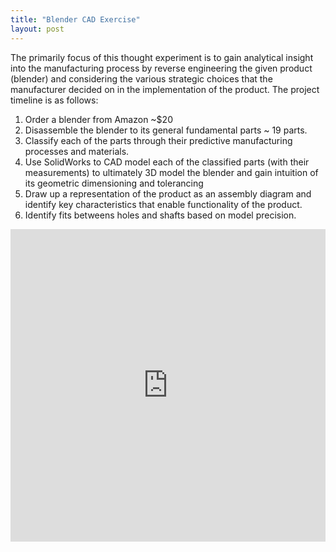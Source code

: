 ```yaml
---
title: "Blender CAD Exercise"
layout: post
---
```


The primarily focus of this thought experiment is to gain analytical insight into the manufacturing process by reverse engineering the given product (blender) and considering the various strategic choices that the manufacturer decided on in the implementation of the product. The project timeline is as follows: 
1) Order a blender from Amazon ~$20
2) Disassemble the blender to its general fundamental parts ~ 19 parts.
3) Classify each of the parts through their predictive manufacturing processes and materials.
4) Use SolidWorks to CAD model each of the classified parts (with their measurements) to ultimately 3D model the blender and gain intuition of its geometric dimensioning and tolerancing
5) Draw up a representation of the product as an assembly diagram and identify key characteristics that enable functionality of the product.
6) Identify fits betweens holes and shafts based on model precision. 


<iframe src="https://docs.google.com/gview?url=https://drive.google.com/file/d/e/2PACX-1vR7Uz19pBljQjsZ58eL51kjZEWHc1wgCRJcphum9QZha-n_qiLIv8Z7pv8vTXkKsBFkcX0a7VdbfcWq/pub&embedded=true" style="width:100%; height:500px;" frameborder="0"></iframe>
